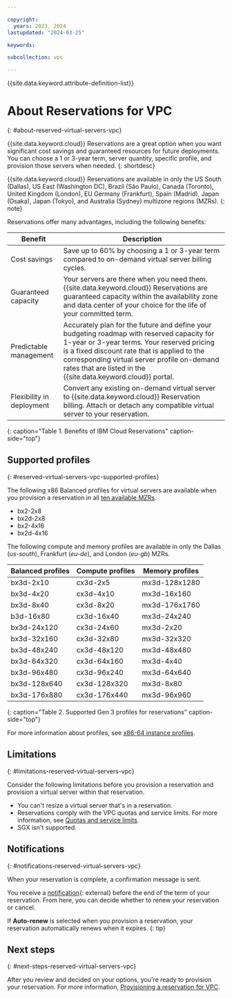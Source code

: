 ```yaml
---

copyright:
  years: 2023, 2024
lastupdated: "2024-03-25"

keywords:

subcollection: vpc

---
```


{{site.data.keyword.attribute-definition-list}}

# About Reservations for VPC
{: #about-reserved-virtual-servers-vpc}

{{site.data.keyword.cloud}} Reservations are a great option when you want significant cost savings and guaranteed resources for future deployments. You can choose a 1 or 3-year term, server quantity, specific profile, and provision those servers when needed.
{: shortdesc}

{{site.data.keyword.cloud}} Reservations are available in only the US South (Dallas), US East (Washington DC), Brazil (São Paulo), Canada (Toronto), United Kingdom (London), EU Germany (Frankfurt), Spain (Madrid), Japan (Osaka), Japan (Tokyo), and Australia (Sydney) multizone regions (MZRs).
{: note}

Reservations offer many advantages, including the following benefits:

| Benefit | Description |
| ----- | ----- |
| Cost savings | Save up to 60% by choosing a 1 or 3-year term compared to on-demand virtual server billing cycles. |
| Guaranteed capacity | Your servers are there when you need them. {{site.data.keyword.cloud}} Reservations are guaranteed capacity within the availability zone and data center of your choice for the life of your committed term. |
| Predictable management | Accurately plan for the future and define your budgeting roadmap with reserved capacity for 1-year or 3-year terms. Your reserved pricing is a fixed discount rate that is applied to the corresponding virtual server profile on-demand rates that are listed in the {{site.data.keyword.cloud}} portal. |
| Flexibility in deployment | Convert any existing on-demand virtual server to {{site.data.keyword.cloud}} Reservation billing. Attach or detach any compatible virtual server to your reservation. |
{: caption="Table 1. Benefits of IBM Cloud Reservations" caption-side="top"}

## Supported profiles
{: #reserved-virtual-servers-vpc-supported-profiles}

The following x86 Balanced profiles for virtual servers are available when you provision a reservation in all [ten available MZRs](/docs/overview?topic=overview-locations).

* bx2-2x8
* bx2d-2x8
* bx2-4x16
* bx2d-4x16

The following compute and memory profiles are available in only the Dallas (_us-south_), Frankfurt (_eu-de_), and London (_eu-gb_) MZRs.

| Balanced profiles | Compute profiles | Memory profiles |
| --- | --- | --- |
| bx3d-2x10 | cx3d-2x5 | mx3d-128x1280  |
| bx3d-4x20 |  cx3d-4x10 | mx3d-16x160  |
| bx3d-8x40 |  cx3d-8x20 |  mx3d-176x1760 |
| b3d-16x80 |  cx3d-16x40 |  mx3d-24x240 |
| bx3d-24x120 |  cx3d-24x60 |  mx3d-2x20 |
| bx3d-32x160 | cx3d-32x80 |  mx3d-32x320 |
| bx3d-48x240 | cx3d-48x120  |  mx3d-48x480 |
| bx3d-64x320 | cx3d-64x160  | mx3d-4x40 |
| bx3d-96x480 | cx3d-96x240 | mx3d-64x640  |
| bx3d-128x640 | cx3d-128x320 | mx3d-8x80 |
| bx3d-176x880 | cx3d-176x440  |  mx3d-96x960 |
{: caption="Table 2. Supported Gen 3 profiles for reservations" caption-side="top"}

For more information about profiles, see [x86-64 instance profiles](/docs/vpc?topic=vpc-profiles).

## Limitations
{: #limitations-reserved-virtual-servers-vpc}

Consider the following limitations before you provision a reservation and provision a virtual server within that reservation.

* You can't resize a virtual server that's in a reservation.
* Reservations comply with the VPC quotas and service limits. For more information, see [Quotas and service limits](/docs/vpc?topic=vpc-quotas).
* SGX isn't supported.

## Notifications
{: #notifications-reserved-virtual-servers-vpc}

When your reservation is complete, a confirmation message is sent.

You receive a [notification](https://cloud.ibm.com/user/notifications){: external} before the end of the term of your reservation. From here, you can decide whether to renew your reservation or cancel.

If **Auto-renew** is selected when you provision a reservation, your reservation automatically renews when it expires.
{: tip}

## Next steps
{: #next-steps-reserved-virtual-servers-vpc}

After you review and decided on your options, you're ready to provision your reservation. For more information, [Provisioning a reservation for VPC](/docs/vpc?topic=vpc-provisioning-reserved-capacity-vpc).
